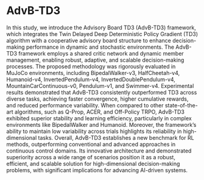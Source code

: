 # AdvB-TD3
In this study, we introduce the Advisory Board TD3 (AdvB-TD3) framework, which integrates the Twin Delayed Deep Deterministic Policy Gradient (TD3) algorithm with a cooperative advisory board structure to enhance decision-making performance in dynamic and stochastic environments. The AdvB-TD3 framework employs a shared critic network and dynamic member management, enabling robust, adaptive, and scalable decision-making processes. The proposed methodology was rigorously evaluated in MuJoCo environments, including BipedalWalker-v3, HalfCheetah-v4, Humanoid-v4, InvertedPendulum-v4, InvertedDoublePendulum-v4, MountainCarContinuous-v0, Pendulum-v1, and Swimmer-v4. Experimental results demonstrated that AdvB-TD3 consistently outperformed TD3 across diverse tasks, achieving faster convergence, higher cumulative rewards, and reduced performance variability. When compared to other state-of-the-art algorithms, such as Q-Prop, ACER, and Off-Policy TRPO, AdvB-TD3 exhibited superior stability and learning efficiency, particularly in complex environments like BipedalWalker and Humanoid. Moreover, the framework’s ability to maintain low variability across trials highlights its reliability in high-dimensional tasks. Overall, AdvB-TD3 establishes a new benchmark for RL methods, outperforming conventional and advanced approaches in continuous control domains. Its innovative architecture and demonstrated superiority across a wide range of scenarios position it as a robust, efficient, and scalable solution for high-dimensional decision-making problems, with significant implications for advancing AI-driven systems.
